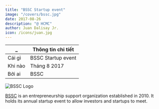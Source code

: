 ```yaml
---
title: "BSSC Startup event"
image: "/covers/bssc.jpg"
date: 2017-08-26
description: "@ HCMC"
author: Juan Dalisay Jr.
icon: /icons/juan.jpg
---
```



_ | Thông tin chi tiết
--- | ---
Cái gì | BSSC Startup event
Khi nào | Tháng 8 2017
Bởi ai | BSSC


![BSSC Logo](https://sorasystem.sirv.com/logos/bssc.png)

[BSSC](https://www.bssc.vn) is an entrepreneurship support organization established in 2010. It holds its annual startup event to allow investors and startups to meet. 
